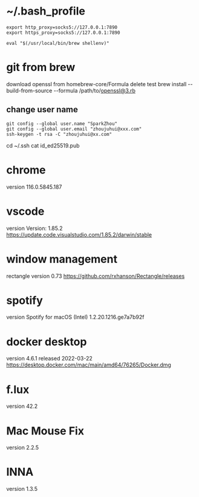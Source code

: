 # ~/.bash_profile
```
export http_proxy=socks5://127.0.0.1:7890
export https_proxy=socks5://127.0.0.1:7890

eval "$(/usr/local/bin/brew shellenv)"
```
# git from brew
download openssl from homebrew-core/Formula
delete test
brew install --build-from-source --formula /path/to/openssl@3.rb

## change user name
```
git config --global user.name "SparkZhou"
git config --global user.email "zhoujuhui@xxx.com"
ssh-keygen -t rsa -C "zhoujuhui@xx.com"
```
cd ~/.ssh
cat id_ed25519.pub
# chrome
version 116.0.5845.187
# vscode 
version Version: 1.85.2
https://update.code.visualstudio.com/1.85.2/darwin/stable
# window management
rectangle version 0.73
https://github.com/rxhanson/Rectangle/releases
# spotify
version
Spotify for macOS (Intel)
1.2.20.1216.ge7a7b92f
# docker desktop
version 4.6.1 released 2022-03-22
https://desktop.docker.com/mac/main/amd64/76265/Docker.dmg
# f.lux
version 42.2
# Mac Mouse Fix
version 2.2.5
# INNA 
version 1.3.5